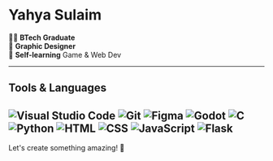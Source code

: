 # Yahya Sulaim

👨‍💻 **BTech Graduate**  
🎨 **Graphic Designer**  
🌱 **Self-learning** Game & Web Dev

---

## Tools & Languages
![Visual Studio Code](https://img.shields.io/badge/-VS%20Code-0078D4?logo=visual-studio-code&logoColor=white)
![Git](https://img.shields.io/badge/-Git-F05032?logo=git&logoColor=white)
![Figma](https://img.shields.io/badge/-Figma-F24E1E?logo=figma&logoColor=white)
![Godot](https://img.shields.io/badge/-Godot-478CBF?logo=godot-engine&logoColor=white)
![C](https://img.shields.io/badge/-C-A8B9CC?logo=c&logoColor=white)
![Python](https://img.shields.io/badge/-Python-3776AB?logo=python&logoColor=white)
![HTML](https://img.shields.io/badge/-HTML5-E34F26?logo=html5&logoColor=white)
![CSS](https://img.shields.io/badge/-CSS3-1572B6?logo=css3&logoColor=white)
![JavaScript](https://img.shields.io/badge/-JavaScript-F7DF1E?logo=javascript&logoColor=black)
![Flask](https://img.shields.io/badge/-Flask-000000?logo=flask&logoColor=white)
---

Let's create something amazing! 🚀
